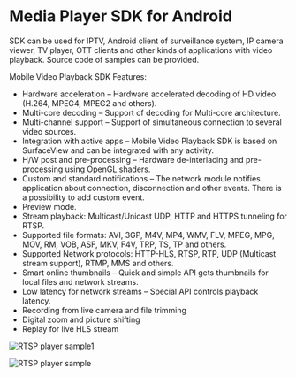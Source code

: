 # Media Player SDK for Android

SDK can be used for IPTV, Android client of surveillance system, IP camera viewer, TV player, OTT clients and other kinds of applications with video playback. Source code of samples can be provided.

   Mobile Video Playback SDK Features:
   * Hardware acceleration – Hardware accelerated decoding of HD video (H.264, MPEG4, MPEG2 and others).
   * Multi-core decoding – Support of decoding for Multi-core architecture.
   * Multi-channel support – Support of simultaneous connection to several video sources.
   * Integration with active apps – Mobile Video Playback SDK is based on SurfaceView and can be integrated with any activity.
   * H/W post and pre-processing – Hardware de-interlacing and pre-processing using OpenGL shaders.
   * Custom and standard notifications – The network module notifies application about connection, disconnection and other events. There is a possibility to add custom event.
   * Preview mode.
   * Stream playback: Multicast/Unicast UDP, HTTP and HTTPS tunneling for RTSP.
   * Supported file formats: AVI, 3GP, M4V, MP4, WMV, FLV, MPEG, MPG, MOV, RM, VOB, ASF, MKV, F4V, TRP, TS, TP and others.
   * Supported Network protocols: HTTP-HLS, RTSP, RTP, UDP (Multicast stream support), RTMP, MMS and others.
   * Smart online thumbnails – Quick and simple API gets thumbnails for local files and network streams.
   * Low latency for network streams – Special API controls playback latency.
   * Recording from live camera and file trimming
   * Digital zoom and picture shifting
   * Replay for live HLS stream
   
      

![RTSP player sample1](http://www.videoexpertsgroup.com/git/sample1.png)

      

![RTSP player sample](http://www.videoexpertsgroup.com/git/sample2.png)
